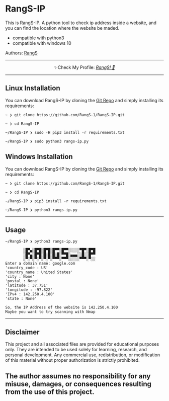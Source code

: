 # RangS-IP
This is RangS-IP. A python tool to check ip address inside a website, and you can find the location where the website be maded.

- compatible with python3
- compatible with windows 10

Authors: [RangS](mailto:rangga19sj@gmail.com)

-------------

<p align="center">✨Check My Profile: <a href="https://github.com/RangS-1"><i>RangS! 🎉</i></a></p>

-------------

## Linux Installation

You can download RangS-IP by cloning the [Git Repo](https://github.com/RangS-1/RangS-IP.git) and simply installing its requirements:

```
~ ❯ git clone https://github.com/RangS-1/RangS-IP.git

~ ❯ cd RangS-IP

~/RangS-IP ❯ sudo -H pip3 install -r requirements.txt

~/RangS-IP ❯ sudo python3 rangs-ip.py
```
## Windows Installation

You can download RangS-IP by cloning the [Git Repo](https://github.com/RangS-1/RangS-IP.git) and simply installing its requirements:

```
~ ❯ git clone https://github.com/RangS-1/RangS-IP.git

~ ❯ cd RangS-IP

~/RangS-IP ❯ pip3 install -r requirements.txt

~/RangS-IP ❯ python3 rangs-ip.py
```
-------------

## Usage

```
~/RangS-IP ❯ python3 rangs-ip.py

        ░█▀▄░█▀█░█▀█░█▀▀░█▀▀░░░░░▀█▀░█▀█
        ░█▀▄░█▀█░█░█░█░█░▀▀█░▄▄▄░░█░░█▀▀
        ░▀░▀░▀░▀░▀░▀░▀▀▀░▀▀▀░░░░░▀▀▀░▀░░
Enter a domain name: google.com
'country_code : US'
'country_name : United States'
'city : None'
'postal : None'
'latitude : 37.751'
'longitude : -97.822'
'IPv4 : 142.250.4.100'
'state : None'

So, the IP Address of the website is 142.250.4.100
Maybe you want to try scanning with Nmap

```

-------------

## Disclaimer

This project and all associated files are provided for educational purposes only.
They are intended to be used solely for learning, research, and personal development.
Any commercial use, redistribution, or modification of this material without proper authorization is strictly prohibited.

<h2>The author assumes no responsibility for any misuse, damages, or consequences resulting from the use of this project.</h2>
